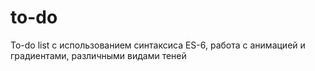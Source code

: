 # to-do
To-do list с использованием синтаксиса ES-6, работа с анимацией и градиентами, различными видами теней 
